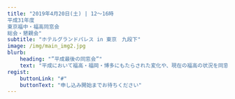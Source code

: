 ```yaml
---
title: "2019年4月20日(土) | 12〜16時
平成31年度
東京福中・福高同窓会
総会・懇親会"
subtitle: "ホテルグランドパレス in 東京　九段下"
image: /img/main_img2.jpg
blurb:
    heading: "”平成最後の同窓会”"
    text: "平成において福高・福岡・博多にもたらされた変化や、現在の福高の状況を同窓会参加者の各世代に提供し、参加者が過ごした平成の時代を振り返るとともに、世代間の交流のきっかけとしたい"
regist:
    buttonLink: "#"
    buttonText: "申し込み開始までお待ちください"
---
```


